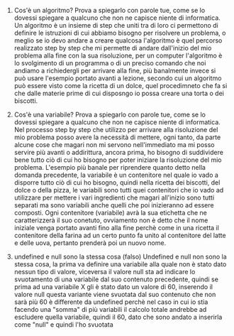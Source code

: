 1. Cos'è un algoritmo? Prova a spiegarlo con parole tue, come se lo dovessi spiegare a qualcuno che non ne capisce niente di informatica.
Un algoritmo è un insieme di step che uniti tra di loro ci permettono di definire le istruzioni di cui abbiamo bisogno per risolvere un problema, o meglio se io devo andare a creare qualcosa l'algoritmo è quel percorso realizzato step by step che mi permette di andare dall'inizio del mio problema alla fine con la sua risoluzione, per un computer l'algoritmo è lo svolgimento di un programma o di un preciso comando che noi andiamo a richiedergli per arrivare alla fine, più banalmente invece si può usare l'esempio portato avanti a lezione, secondo cui un  algoritmo può essere visto come la ricetta di un dolce, quel procedimneto che fa si che dalle materie prime di cui disposngo io possa creare una torta o dei biscotti.

2. Cos'è una variabile? Prova a spiegarlo con parole tue, come se lo dovessi spiegare a qualcuno che non ne capisce niente di informatica.
Nel processo step by step che utilizzo per arrivare alla risoluzione del mio problema posso avere la necessità di mettere, ogni tanto, da parte alcune cose che magari non mi servono nell'immediato ma mi posso servire più avanti o addirittura, ancora prima, ho bisogno di suddividere bene tutto ciò di cui ho bisogno per poter iniziare la risoluzione del mio problema.
L'esempio più banale per riprendere quanto detto nella domanda precedente, la variabile è un contenitore nel quale io vado a disporre tutto ciò di cui ho bisogno, quindi nella ricetta dei biscotti, del dolce o della pizza, le variabili sono tutti quei contenitori che io vado ad utilizzare per mettere i vari ingredienti che magari all'inizio sono tutti separati ma sono variabili anche quelli che poi inizieranno ad essere composti.
Ogni contenitore (variabile) avrà la sua etichetta che ne caratterizzerà il suo conetuto, ovviamento non è detto che il nome iniziale venga portato avanti fino alla fine perchè come in una ricetta il contenitore della farina ad un certo punto fa unito al contenitore del latte e delle uova, pertanto prenderà poi un nuovo nome.

3. undefined e null sono la stessa cosa (falso)
Undefined e null non sono la stessa cosa, la prima va definire una variabile alla quale non è stato dato nessun tipo di valore, viceversa il valore null sta ad indicare lo svuotamento di una variabile dal suo contenuto precedente, quindi se prima ad una variabile X gli è stato dato un valore di 60, inserendo il valore null questa variante viene svuotata dal suo contenuto che non sarà più 60 è differente da undefined perchè nel caso in cui io stia facendo una "somma" di più variabili il calcolo totale andrebbe ad escludere quella variabile, quindi il 60, dato che sono andato a inserirla come "null" e quindi l'ho svuotata
